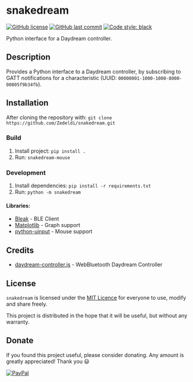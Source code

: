 # snakedream

[![GitHub license](https://img.shields.io/github/license/Zedeldi/snakedream?style=flat-square)](https://github.com/Zedeldi/snakedream/blob/master/LICENSE) [![GitHub last commit](https://img.shields.io/github/last-commit/Zedeldi/snakedream?style=flat-square)](https://github.com/Zedeldi/snakedream/commits) [![Code style: black](https://img.shields.io/badge/code%20style-black-000000.svg?style=flat-square)](https://github.com/psf/black)

Python interface for a Daydream controller.

## Description

Provides a Python interface to a Daydream controller, by subscribing to GATT notifications for a characteristic (UUID: `00000001-1000-1000-8000-00805f9b34fb`).

## Installation

After cloning the repository with: `git clone https://github.com/Zedeldi/snakedream.git`

### Build

1. Install project: `pip install .`
2. Run: `snakedream-mouse`

### Development

1. Install dependencies: `pip install -r requirements.txt`
2. Run: `python -m snakedream`

#### Libraries:

- [Bleak](https://pypi.org/project/bleak/) - BLE Client
- [Matplotlib](https://pypi.org/project/matplotlib/) - Graph support
- [python-uinput](https://pypi.org/project/python-uinput/) - Mouse support

## Credits

 - [daydream-controller.js](https://github.com/mrdoob/daydream-controller.js) - WebBluetooth Daydream Controller

## License

`snakedream` is licensed under the [MIT Licence](https://mit-license.org/) for everyone to use, modify and share freely.

This project is distributed in the hope that it will be useful, but without any warranty.

## Donate

If you found this project useful, please consider donating. Any amount is greatly appreciated! Thank you :smiley:

[![PayPal](https://www.paypalobjects.com/webstatic/mktg/Logo/pp-logo-150px.png)](https://paypal.me/ZackDidcott)
